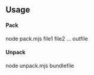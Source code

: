 ## Usage

#### Pack

node pack.mjs file1 file2 ... outfile

#### Unpack

node unpack.mjs bundlefile
